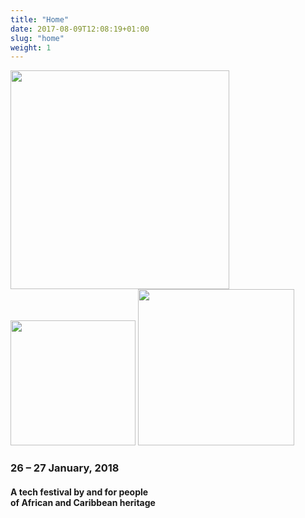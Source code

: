 ```yaml
---
title: "Home"
date: 2017-08-09T12:08:19+01:00
slug: "home"
weight: 1
---
```


<img src="img/aft-logo-white.svg" width="350">

<img src="img/pattern-1.svg" width="200" class="pattern pattern-1">
<img src="img/pattern-2.svg" width="250" class="pattern pattern-2">



### 26 – 27 January, 2018


#### A tech festival by and for people <br> of African and Caribbean heritage